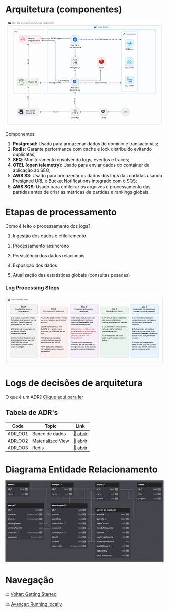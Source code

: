 # Arquitetura (componentes)

![Arquitetura de componentes](./Assets/Arquitetura%20de%20componentes.png)

Componentes:

1) **Postgresql:** Usado para armazenar dados de domínio e transacionais;
2) **Redis**: Garante performance com cache e lock distribuído evitando duplicatas;
3) **SEQ**: Monitoramento envolvendo logs, eventos e traces;
4) **OTEL (open telemetry)**: Usado para enviar dados do container de aplicação ao SEQ;
5) **AWS S3**: Usado para armazenar os dados dos logs das oartidas usando Presigned URL e Bucket Notifications integrado com o SQS;
6) **AWS SQS**: Usado para enfileirar os arquivos e processamento das partidas antes de criar as métricas de partidas e rankings globais.

# Etapas de processamento

Como é feito o processamento dos logs?

1) Ingestão dos dados e efileiramento

2) Processamento assíncrono

3) Persistência dos dados relacionais

4) Exposição dos dados

5) Atualização das estatísticas globais (consultas pesadas)

### Log Processing Steps

![Log Processing Steps](./Assets/Log%20Processing%20Steps.png)

# Logs de decisões de arquitetura

O que é um ADR? [Clique aqui para ler](./ADR/ADR%20-%20What%20is.md)

## Tabela de ADR's

| Code | Topic | Link |
|------|-------|------|
|ADR_OO1 | Banco de dados |[🔗 abrir](./ADR/ADR_OO1-Banco%20de%20dados.md)|
|ADR_OO2 | Materialized View |[🔗 abrir](./ADR/ADR_OO2-Materialized%20View.md)|
|ADR_OO3 | Redis |[🔗 abrir](./ADR/ADR_OO3-Redis.md)|

# Diagrama Entidade Relacionamento

![Diagrama Entidade Relacionamento](./Assets/MER.png)

# Navegação

🔙 [Voltar: Getting Started](./1-Getting%20Started.md)

🔜 [Avançar: Running locally](./3-Running%20locally.md)